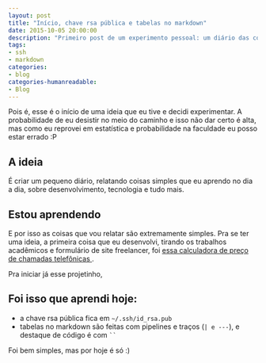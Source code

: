 ```yaml
---
layout: post
title: "Início, chave rsa pública e tabelas no markdown"
date: 2015-10-05 20:00:00
description: "Primeiro post de um experimento pessoal: um diário das coisas que aprendo no dia a dia, sobre desenvolvimento, programação e web"
tags:
- ssh
- markdown
categories:
- blog
categories-humanreadable:
- Blog
---
```


Pois é, esse é o início de uma ideia que eu tive e decidi experimentar. A probabilidade de eu desistir no meio do caminho e isso não dar certo é alta, mas como eu reprovei em estatística e probabilidade na faculdade eu posso estar errado :P

## A ideia
É criar um pequeno diário, relatando coisas simples que eu aprendo no dia a dia, sobre desenvolvimento, tecnologia e tudo mais.

## Estou aprendendo
E por isso as coisas que vou relatar são extremamente simples. Pra se ter uma ideia, a primeira coisa que eu desenvolvi, tirando os trabalhos acadêmicos e formulário de site freelancer, foi [essa calculadora de preço de chamadas telefônicas ](https://github.com/PabloDinella/FaleMais).

Pra iniciar já esse projetinho,

## Foi isso que aprendi hoje:
- a chave rsa pública fica em `~/.ssh/id_rsa.pub`
- tabelas no markdown são feitas com pipelines e traços (`| e ---`), e destaque de código é com ``` `` ```

Foi bem simples, mas por hoje é só :)
